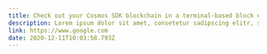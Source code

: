 ```yaml
---
title: Check out your Cosmos SDK blockchain in a terminal-based block explorer
description: Lorem ipsum dolor sit amet, consetetur sadipscing elitr, sed diam nonumy eirmod tempor invidunt ut labore et dolore magna aliquyam erat, sed diam voluptua. At vero eos...
link: https://www.google.com
date: 2020-12-11T10:03:58.793Z
---
```

